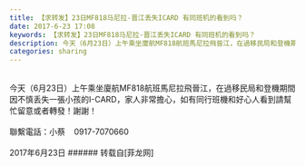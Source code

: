 ```yaml
---
title: 【求转发】23日MF818马尼拉-晋江丢失ICARD 有同班机的看到吗？
date: 2017-6-23 17:08
keywords: 【求转发】23日MF818马尼拉-晋江丢失ICARD 有同班机的看到吗？
description: 今天（6月23日）上午乘坐廈航MF818航班馬尼拉飛晉江，在過移民局和登機期間因不慎丢失一張小孩的I-CARD，家人非常擔心，如有同行班機和好心人看到請幫忙留意或者轉發！謝謝！聯繫電話：小蔡    0917-7070660    2017年6月23日
categories: sharing
---
```

<td class="t_f" id="postmessage_772966">

<br/>
今天（6月23日）上午乘坐廈航MF818航班馬尼拉飛晉江，在過移民局和登機期間因不慎丢失一張小孩的I-CARD，家人非常擔心，如有同行班機和好心人看到請幫忙留意或者轉發！謝謝！<br/>
<br/>
聯繫電話：小蔡    0917-7070660<br/>
    <br/>
2017年6月23日</td>
###### 转载自[菲龙网]